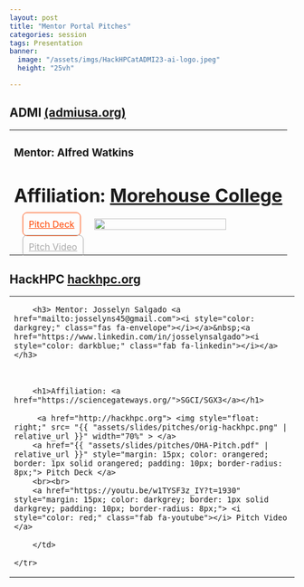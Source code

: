 ```yaml
---
layout: post
title: "Mentor Portal Pitches"
categories: session
tags: Presentation
banner:
  image: "/assets/imgs/HackHPCatADMI23-ai-logo.jpeg"
  height: "25vh"

---
```

## ADMI [(admiusa.org)](https://admiusa.org)

<table>
    <tr>
        <td> 
        <h3> Mentor: Alfred Watkins <a href="mailto:alfred.watkins@morehouse.edu"><i style="color: darkgrey;" class="fas fa-envelope"></i></a>&nbsp;<a href="https://www.linkedin.com/in/alfred-watkins-85890b5/"><i style="color: darkblue;" class="fab fa-linkedin"></i></a></h3>
        <h1>Affiliation: <a href="https://morehouse.edu/">Morehouse College</a></h1>
         <a href="https://admiusa.org"> <img style="float: right" src= "{{ "assets/slides/pitches/orig-admi.png" | relative_url }}" width="70%" > </a>
        <a href="{{ "assets/slides/pitches/ADMI-Website-Reimagined.pdf" | relative_url }}" style="margin: 15px;  color: orangered; border: 1px solid orangered; padding: 10px; border-radius: 8px;"> Pitch Deck </a>
        <br><br>
        <a href="https://youtu.be/w1TYSF3z_IY?t=2301" style="margin: 15px; color: darkgrey; border: 1px solid darkgrey; padding: 10px; border-radius: 8px;"> <i style="color: red;" class="fab fa-youtube"></i> Pitch Video </a>
         </td>
    </tr>
</table>

## HackHPC [hackhpc.org](http://hackhpc.org)

<table>
    <tr>
        <td> 
        
        <h3> Mentor: Josselyn Salgado <a href="mailto:josselyns45@gmail.com"><i style="color: darkgrey;" class="fas fa-envelope"></i></a>&nbsp;<a href="https://www.linkedin.com/in/josselynsalgado"><i style="color: darkblue;" class="fab fa-linkedin"></i></a></h3>

       

        <h1>Affiliation: <a href="https://sciencegateways.org/">SGCI/SGX3</a></h1>

         <a href="http://hackhpc.org"> <img style="float: right;" src= "{{ "assets/slides/pitches/orig-hackhpc.png" | relative_url }}" width="70%" > </a> 
        <a href="{{ "assets/slides/pitches/OHA-Pitch.pdf" | relative_url }}" style="margin: 15px; color: orangered; border: 1px solid orangered; padding: 10px; border-radius: 8px;"> Pitch Deck </a>
        <br><br>
        <a href="https://youtu.be/w1TYSF3z_IY?t=1930" style="margin: 15px; color: darkgrey; border: 1px solid darkgrey; padding: 10px; border-radius: 8px;"> <i style="color: red;" class="fab fa-youtube"></i> Pitch Video </a>
        
        </td>

    </tr>
</table>